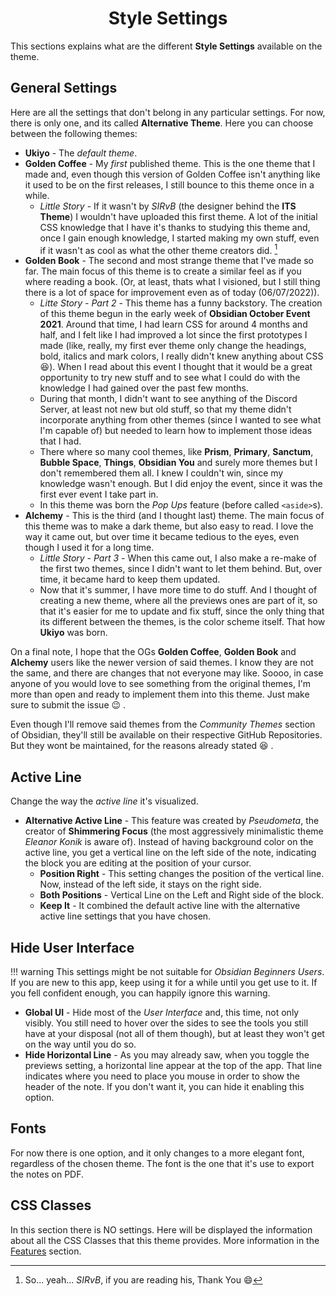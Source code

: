 <h1 align=center>Style Settings</h1>

This sections explains what are the different **Style Settings** available on the theme.

## General Settings

Here are all the settings that don't belong in any particular settings. For now, there is only one, and its called **Alternative Theme**. Here you can choose between the following themes:

- **Ukiyo** - The *default theme*.
- **Golden Coffee** - My *first* published theme. This is the one theme that I made and, even though this version of Golden Coffee isn't anything like it used to be on the first releases, I still bounce to this theme once in a while.
	- *Little Story* - If it wasn't by *SIRvB* (the designer behind the **ITS Theme**) I wouldn't have uploaded this first theme. A lot of the initial CSS knowledge that I have it's thanks to studying this theme and, once I gain enough knowledge, I started making my own stuff, even if it wasn't as cool as what the other theme creators did. [^1]
- **Golden Book** - The second and most strange theme that I've made so far. The main focus of this theme is to create a similar feel as if you where reading a book. (Or, at least, thats what I visioned, but I still thing there is a lot of space for improvement even as of today (06/07/2022)).
	- *Litte Story - Part 2* - This theme has a funny backstory. The creation of this theme begun in the early week of **Obsidian October Event 2021**. Around that time, I had learn CSS for around 4 months and half, and I felt like I had improved a lot since the first prototypes I made (like, really, my first ever theme only change the headings, bold, italics and mark colors, I really didn't knew anything about CSS :laughing:). When I read about this event I thought that it would be a great opportunity to try new stuff and to see what I could do with the knowledge I had gained over the past few months.
	- During that month, I didn't want to see anything of the Discord Server, at least not new but old stuff, so that my theme didn't incorporate anything from other themes (since I wanted to see what I'm capable of) but needed to learn how to implement those ideas that I had.
	- There where so many cool themes, like **Prism**, **Primary**, **Sanctum**, **Bubble Space**, **Things**, **Obsidian You** and surely more themes but I don't remembered them all. I knew I couldn't win, since my knowledge wasn't enough. But I did enjoy the event, since it was the first ever event I take part in.
	- In this theme was born the *Pop Ups* feature (before called `<aside>`s).
- **Alchemy** - This is the third (and I thought last) theme. The main focus of this theme was to make a dark theme, but also easy to read. I love the way it came out, but over time it became tedious to the eyes, even though I used it for a long time.
	- *Little Story - Part 3* - When this came out, I also make a re-make of the first two themes, since I didn't want to let them behind. But, over time, it became hard to keep them updated. 
	- Now that it's summer, I have more time to do stuff. And I thought of creating a new theme, where all the previews ones are part of it, so that it's easier for me to update and fix stuff, since the only thing that its different between the themes, is the color scheme itself. That how **Ukiyo** was born.

On a final note, I hope that the OGs **Golden Coffee**, **Golden Book** and **Alchemy** users like the newer version of said themes. I know they are not the same, and there are changes that not everyone may like. Soooo, in case anyone of you would love to see something from the original themes, I'm more than open and ready to implement them into this theme. Just make sure to submit the issue :wink: .

Even though I'll remove said themes from the *Community Themes* section of Obsidian, they'll still be available on their respective GitHub Repositories. But they wont be maintained, for the reasons already stated :laughing: .

## Active Line

Change the way the *active line* it's visualized.

- **Alternative Active Line** - This feature was created by *Pseudometa*, the creator of **Shimmering Focus** (the most aggressively minimalistic theme *Eleanor Konik* is aware of). Instead of having background color on the active line, you get a vertical line on the left side of the note, indicating the block you are editing at the position of your cursor.
	- **Position Right** - This setting changes the position of the vertical line. Now, instead of the left side, it stays on the right side.
	- **Both Positions** - Vertical Line on the Left and Right side of the block.
	- **Keep It** - It combined the default active line with the alternative active line settings that you have chosen.


## Hide User Interface

!!! warning
	This settings might be not suitable for *Obsidian Beginners Users*. If you are new to this app, keep using it for a while until you get use to it. If you fell confident enough, you can happily ignore this warning.
	
- **Global UI** - Hide most of the *User Interface* and, this time, not only visibly. You still need to hover over the sides to see the tools you still have at your disposal (not all of them though), but at least they won't get on the way until you do so.
- **Hide Horizontal Line** - As you may already saw, when you toggle the previews setting, a horizontal line appear at the top of the app. That line indicates where you need to place you mouse in order to show the header of the note. If you don't want it, you can hide it enabling this option.

## Fonts

For now there is one option, and it only changes to a more elegant font, regardless of the chosen theme. The font is the one that it's use to export the notes on PDF.

## CSS Classes

In this section there is NO settings. Here will be displayed the information about all the CSS Classes that this theme provides. More information in the [Features](./features.md) section.

[^1]: So... yeah... *SIRvB*, if you are reading his, Thank You :smile: